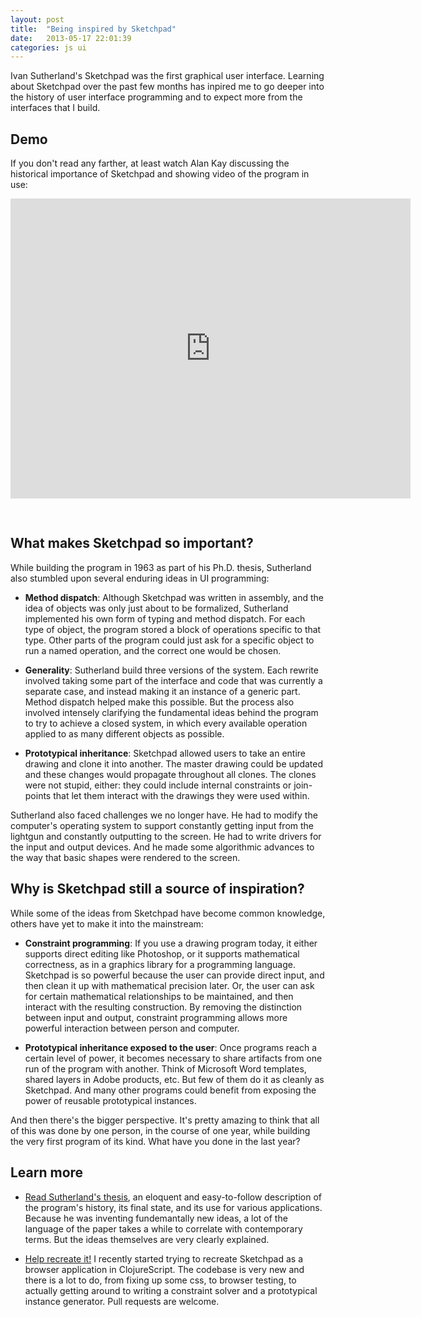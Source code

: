 ```yaml
---
layout: post
title:  "Being inspired by Sketchpad"
date:   2013-05-17 22:01:39
categories: js ui
---
```


<p class="abstract">Ivan Sutherland's Sketchpad was the first graphical user interface. Learning about Sketchpad over the past few months has inpired me to go deeper into the history of user interface programming and to expect more from the interfaces that I build.</p>

## Demo

If you don't read any farther, at least watch Alan Kay discussing the historical importance of Sketchpad and showing video of the program in use:

<iframe width="640" height="480" src="http://www.youtube.com/embed/mOZqRJzE8xg" frameborder="0" allowfullscreen="allowfullscreen" style="margin-bottom:30px;">&nbsp;</iframe>



## What makes Sketchpad so important?

While building the program in 1963 as part of his Ph.D. thesis, Sutherland also stumbled upon several enduring ideas in UI programming:

* **Method dispatch**: Although Sketchpad was written in assembly, and the idea of objects was only just about to be formalized, Sutherland implemented his own form of typing and method dispatch. For each type of object, the program stored a block of operations specific to that type. Other parts of the program could just ask for a specific object to run a named operation, and the correct one would be chosen.

* **Generality**: Sutherland build three versions of the system. Each rewrite involved taking some part of the interface and code that was currently a separate case, and instead making it an instance of a generic part. Method dispatch helped make this possible. But the process also involved intensely clarifying the fundamental ideas behind the program to try to achieve a closed system, in which every available operation applied to as many different objects as possible.

* **Prototypical inheritance**: Sketchpad allowed users to take an entire drawing and clone it into another. The master drawing could be updated and these changes would propagate throughout all clones. The clones were not stupid, either: they could include internal constraints or join-points that let them interact with the drawings they were used within. 

Sutherland also faced challenges we no longer have. He had to modify the computer's operating system to support constantly getting input from the lightgun and constantly outputting to the screen. He had to write drivers for the input and output devices. And he made some algorithmic advances to the way that basic shapes were rendered to the screen.

## Why is Sketchpad still a source of inspiration?

While some of the ideas from Sketchpad have become common knowledge, others have yet to make it into the mainstream:

* **Constraint programming**: If you use a drawing program today, it either supports direct editing like Photoshop, or it supports mathematical correctness, as in a graphics library for a programming language. Sketchpad is so powerful because the user can provide direct input, and then clean it up with mathematical precision later. Or, the user can ask for certain mathematical relationships to be maintained, and then interact with the resulting construction. By removing the distinction between input and output, constraint programming allows more powerful interaction between person and computer.

* **Prototypical inheritance exposed to the user**: Once programs reach a certain level of power, it becomes necessary to share artifacts from one run of the program with another. Think of Microsoft Word templates, shared layers in Adobe products, etc. But few of them do it as cleanly as Sketchpad. And many other programs could benefit from exposing the power of reusable prototypical instances.

And then there's the bigger perspective. It's pretty amazing to think that all of this was done by one person, in the course of one year, while building the very first program of its kind. What have you done in the last year?

## Learn more

* [Read Sutherland's thesis](http://www.cl.cam.ac.uk/techreports/UCAM-CL-TR-574.pdf), an eloquent and easy-to-follow description of the program's history, its final state, and its use for various applications. Because he was inventing fundemantally new ideas, a lot of the language of the paper takes a while to correlate with contemporary terms. But the ideas themselves are very clearly explained.

* [Help recreate it!](https://github.com/asolove/Sketchpad) I recently started trying to recreate Sketchpad as a browser application in ClojureScript. The codebase is very new and there is a lot to do, from fixing up some css, to browser testing, to actually getting around to writing a constraint solver and a prototypical instance generator. Pull requests are welcome.


